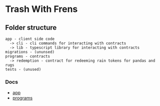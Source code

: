# Trash With Frens

## Folder structure

    app - client side code
      -> cli - cli commands for interacting with contracts
      -> lib - typescript library for interacting with contracts
    migrations - (ununsed)
    programs - contracts
      -> redemption - contract for redeeming rain tokens for pandas and rugs
    tests - (unused)

### Docs

* [app](./app/index.md)
* [programs](./programs/index.md)
